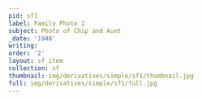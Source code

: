 ```yaml
---
pid: sf1
label: Family Photo 2
subject: Photo of Chip and Aunt
_date: '1948'
writing: 
order: '2'
layout: sf_item
collection: sf
thumbnail: img/derivatives/simple/sf1/thumbnail.jpg
full: img/derivatives/simple/sf1/full.jpg
---
```

